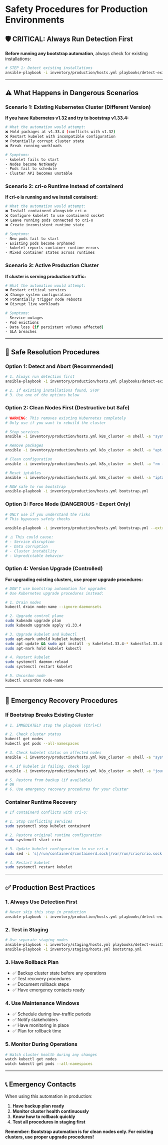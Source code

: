 # Safety Procedures for Production Environments

## 🛡️ **CRITICAL: Always Run Detection First**

**Before running any bootstrap automation**, always check for existing installations:

```bash
# STEP 1: Detect existing installations
ansible-playbook -i inventory/production/hosts.yml playbooks/detect-existing-cluster.yml
```

---

## ⚠️ **What Happens in Dangerous Scenarios**

### **Scenario 1: Existing Kubernetes Cluster (Different Version)**

**If you have Kubernetes v1.32 and try to bootstrap v1.33.4:**

```bash
# What the automation would attempt:
❌ Hold packages at v1.33.4 (conflicts with v1.32)
❌ Restart kubelet with incompatible configuration  
❌ Potentially corrupt cluster state
❌ Break running workloads

# Symptoms:
- kubelet fails to start
- Nodes become NotReady
- Pods fail to schedule
- Cluster API becomes unstable
```

### **Scenario 2: cri-o Runtime Instead of containerd**

**If cri-o is running and we install containerd:**

```bash
# What the automation would attempt:
❌ Install containerd alongside cri-o
❌ Configure kubelet to use containerd socket
❌ Leave running pods connected to cri-o
❌ Create inconsistent runtime state

# Symptoms:
- New pods fail to start
- Existing pods become orphaned
- kubelet reports container runtime errors
- Mixed container states across runtimes
```

### **Scenario 3: Active Production Cluster**

**If cluster is serving production traffic:**

```bash
# What the automation would attempt:
❌ Restart critical services
❌ Change system configuration
❌ Potentially trigger node reboots
❌ Disrupt live workloads

# Symptoms:
- Service outages
- Pod evictions
- Data loss (if persistent volumes affected)
- SLA breaches
```

---

## 🔧 **Safe Resolution Procedures**

### **Option 1: Detect and Abort (Recommended)**

```bash
# 1. Always run detection first
ansible-playbook -i inventory/production/hosts.yml playbooks/detect-existing-cluster.yml

# 2. If existing installations found, STOP
# 3. Use one of the options below
```

### **Option 2: Clean Nodes First (Destructive but Safe)**

```bash
# WARNING: This removes existing Kubernetes completely
# Only use if you want to rebuild the cluster

# Stop services
ansible -i inventory/production/hosts.yml k8s_cluster -m shell -a "systemctl stop kubelet kubeproxy || true" --become

# Remove packages  
ansible -i inventory/production/hosts.yml k8s_cluster -m shell -a "apt-mark unhold kubelet kubeadm kubectl && apt remove -y kubelet kubeadm kubectl" --become

# Clean configuration
ansible -i inventory/production/hosts.yml k8s_cluster -m shell -a "rm -rf /etc/kubernetes /var/lib/kubelet /var/lib/etcd" --become

# Reset iptables
ansible -i inventory/production/hosts.yml k8s_cluster -m shell -a "iptables -F && iptables -t nat -F && iptables -t mangle -F && iptables -X" --become

# NOW safe to run bootstrap
ansible-playbook -i inventory/production/hosts.yml bootstrap.yml
```

### **Option 3: Force Mode (DANGEROUS - Expert Only)**

```bash
# ONLY use if you understand the risks
# This bypasses safety checks

ansible-playbook -i inventory/production/hosts.yml bootstrap.yml --extra-vars "force_bootstrap=true"

# ⚠️ This could cause:
# - Service disruption
# - Data corruption  
# - Cluster instability
# - Unpredictable behavior
```

### **Option 4: Version Upgrade (Controlled)**

**For upgrading existing clusters, use proper upgrade procedures:**

```bash
# DON'T use bootstrap automation for upgrades
# Use Kubernetes upgrade procedures instead:

# 1. Drain nodes
kubectl drain node-name --ignore-daemonsets

# 2. Upgrade control plane
sudo kubeadm upgrade plan
sudo kubeadm upgrade apply v1.33.4

# 3. Upgrade kubelet and kubectl
sudo apt-mark unhold kubelet kubectl
sudo apt update && sudo apt install -y kubelet=1.33.4-* kubectl=1.33.4-*
sudo apt-mark hold kubelet kubectl

# 4. Restart kubelet
sudo systemctl daemon-reload
sudo systemctl restart kubelet

# 5. Uncordon node
kubectl uncordon node-name
```

---

## 🚨 **Emergency Recovery Procedures**

### **If Bootstrap Breaks Existing Cluster**

```bash
# 1. IMMEDIATELY stop the playbook (Ctrl+C)

# 2. Check cluster status
kubectl get nodes
kubectl get pods --all-namespaces

# 3. Check kubelet status on affected nodes
ansible -i inventory/production/hosts.yml k8s_cluster -m shell -a "systemctl status kubelet" --become

# 4. If kubelet is failing, check logs
ansible -i inventory/production/hosts.yml k8s_cluster -m shell -a "journalctl -u kubelet --no-pager -l" --become

# 5. Restore from backup (if available)
# OR
# 6. Use emergency recovery procedures for your cluster
```

### **Container Runtime Recovery**

```bash
# If containerd conflicts with cri-o:

# 1. Stop conflicting services
sudo systemctl stop kubelet containerd

# 2. Restore original runtime configuration
sudo systemctl start crio

# 3. Update kubelet configuration to use cri-o
sudo sed -i 's|/run/containerd/containerd.sock|/var/run/crio/crio.sock|' /var/lib/kubelet/kubeadm-flags.env

# 4. Restart kubelet
sudo systemctl restart kubelet
```

---

## ✅ **Production Best Practices**

### **1. Always Use Detection First**

```bash
# Never skip this step in production
ansible-playbook -i inventory/production/hosts.yml playbooks/detect-existing-cluster.yml
```

### **2. Test in Staging**

```bash
# Use separate staging nodes
ansible-playbook -i inventory/staging/hosts.yml playbooks/detect-existing-cluster.yml
ansible-playbook -i inventory/staging/hosts.yml bootstrap.yml
```

### **3. Have Rollback Plan**

- ✅ Backup cluster state before any operations
- ✅ Test recovery procedures
- ✅ Document rollback steps
- ✅ Have emergency contacts ready

### **4. Use Maintenance Windows**

- ✅ Schedule during low-traffic periods
- ✅ Notify stakeholders
- ✅ Have monitoring in place
- ✅ Plan for rollback time

### **5. Monitor During Operations**

```bash
# Watch cluster health during any changes
watch kubectl get nodes
watch kubectl get pods --all-namespaces
```

---

## 📞 **Emergency Contacts**

When using this automation in production:

1. **Have backup plan ready**
2. **Monitor cluster health continuously**  
3. **Know how to rollback quickly**
4. **Test all procedures in staging first**

**Remember: Bootstrap automation is for clean nodes only. For existing clusters, use proper upgrade procedures!**
